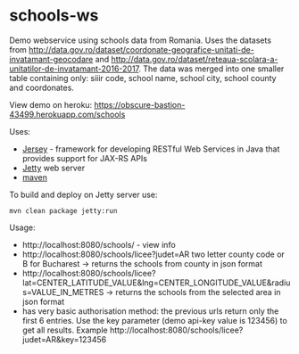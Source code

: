 # schools-ws

Demo webservice using schools data from Romania. Uses the datasets from http://data.gov.ro/dataset/coordonate-geografice-unitati-de-invatamant-geocodare and http://data.gov.ro/dataset/reteaua-scolara-a-unitatilor-de-invatamant-2016-2017. The data was merged into one smaller table containing only: siiir code, school name, school city, school county and coordonates.

View demo on heroku: https://obscure-bastion-43499.herokuapp.com/schools

Uses:
* [Jersey](https://jersey.github.io/) - framework for developing RESTful Web Services in Java that provides support for JAX-RS APIs
* [Jetty](http://www.eclipse.org/jetty/) web server
* [maven](https://maven.apache.org/)

To build and deploy on Jetty server use:
```
mvn clean package jetty:run
```


Usage:

* http://localhost:8080/schools/ - view info
* http://localhost:8080/schools/licee?judet=AR two letter county code or B for Bucharest -> returns the schools from county in json format 
* http://localhost:8080/schools/licee?lat=CENTER_LATITUDE_VALUE&lng=CENTER_LONGITUDE_VALUE&radius=VALUE_IN_METRES -> returns the schools from the selected area in json format
* has very basic authorisation method: the previous urls return only the first 6 entries. Use the key parameter (demo api-key value is 123456) to get all results. Example http://localhost:8080/schools/licee?judet=AR&key=123456
